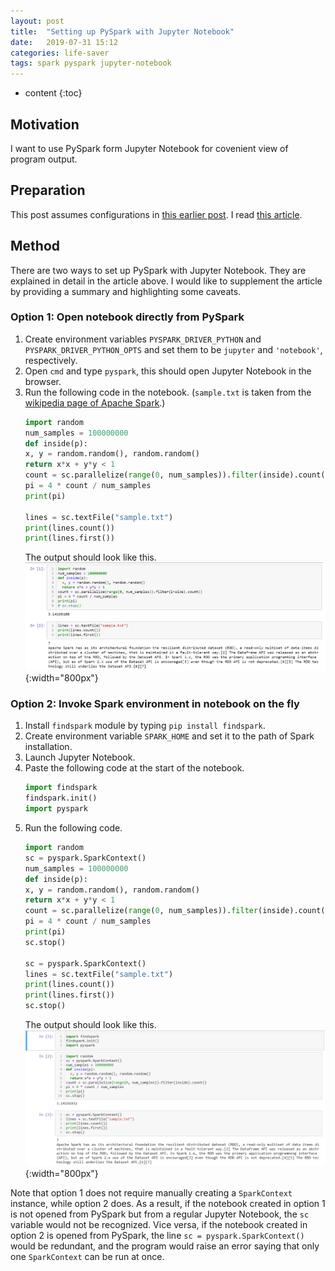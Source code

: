 ```yaml
---
layout: post
title:  "Setting up PySpark with Jupyter Notebook"
date:   2019-07-31 15:12
categories: life-saver
tags: spark pyspark jupyter-notebook
---
```


* content
{:toc}

## Motivation

I want to use PySpark form Jupyter Notebook for covenient view of program output.

## Preparation

This post assumes configurations in [this earlier post](https://largecats.github.io/2019/07/31/set-up-spark-on-windows/). I read [this article](https://blog.sicara.com/get-started-pyspark-jupyter-guide-tutorial-ae2fe84f594f).



## Method

There are two ways to set up PySpark with Jupyter Notebook. They are explained in detail in the article above. I would like to supplement the article by providing a summary and highlighting some caveats.

### Option 1: Open notebook directly from PySpark

1. Create environment variables `PYSPARK_DRIVER_PYTHON` and `PYSPARK_DRIVER_PYTHON_OPTS` and set them to be `jupyter` and `'notebook'`, respectively.
2. Open `cmd` and type `pyspark`, this should open Jupyter Notebook in the browser.
3. Run the following code in the notebook. (`sample.txt` is taken from the [wikipedia page of Apache Spark](https://en.wikipedia.org/wiki/Apache_Spark).)
    ```python
    import random
    num_samples = 100000000
    def inside(p):     
    x, y = random.random(), random.random()
    return x*x + y*y < 1
    count = sc.parallelize(range(0, num_samples)).filter(inside).count()
    pi = 4 * count / num_samples
    print(pi)

    lines = sc.textFile("sample.txt")
    print(lines.count())
    print(lines.first())
    ```
    The output should look like this. 
    ![](/images/direct-open-tryout.png){:width="800px"}

### Option 2: Invoke Spark environment in notebook on the fly

1. Install `findspark` module by typing `pip install findspark`.
2. Create environment variable `SPARK_HOME` and set it to the path of Spark installation.
3. Launch Jupyter Notebook.
4. Paste the following code at the start of the notebook.
    ```python
    import findspark
    findspark.init()
    import pyspark
    ```
5. Run the following code.
    ```python
    import random
    sc = pyspark.SparkContext()
    num_samples = 100000000
    def inside(p):     
    x, y = random.random(), random.random()
    return x*x + y*y < 1
    count = sc.parallelize(range(0, num_samples)).filter(inside).count()
    pi = 4 * count / num_samples
    print(pi)
    sc.stop()

    sc = pyspark.SparkContext()
    lines = sc.textFile("sample.txt")
    print(lines.count())
    print(lines.first())
    sc.stop()
    ```
    The output should look like this. 
    ![](/images/findspark-tryout.png){:width="800px"}


Note that option 1 does not require manually creating a `SparkContext` instance, while option 2 does. As a result, if the notebook created in option 1 is not opened from PySpark but from a regular Jupyter Notebook, the `sc` variable would not be recognized. Vice versa, if the notebook created in option 2 is opened from PySpark, the line `sc = pyspark.SparkContext()` would be redundant, and the program would raise an error saying that only one `SparkContext` can be run at once.